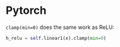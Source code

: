 # Pytorch
`clamp(min=0)` does the same work as ReLU:
```python
h_relu = self.linear1(x).clamp(min=0)
```
